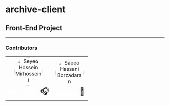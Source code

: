 # archive-client

## Front-End Project

---

### Contributors

<table> 
    <tr>
        <td align="center">
          <img
            style="border-radius: 10rem"
            src="https://avatars.githubusercontent.com/u/45797836?v=4" width="90px;"
            alt="Seyed Hossein Mirhosseini"/>
          <br/>
          <sub>
            <strong style="color: #fff;font-size: 25px">Hossein</strong>
          </sub></a>
          <g-emoji class="g-emoji" style="font-size: 25px" alias="headphones" fallback-src="https://github.githubassets.com/images/icons/emoji/unicode/1f3a7.png">🎧</g-emoji>
        </td>
        <td align="center">
          <img
            style="border-radius: 10rem"
            src="https://avatars.githubusercontent.com/u/20496196?s=460&u=4040d23b1d0d3a7b81516ba51a66ad98319c5ab4&v=4" width="90px;"
            alt="Saeed Hassani Borzadaran"/>
          <br/>
          <sub><strong style="color: #fff;font-size: 25px">Saeed</strong></sub>
          <g-emoji class="g-emoji" style="font-size: 25px" alias="hugs" fallback-src="https://github.githubassets.com/images/icons/emoji/unicode/1f917.png">🤗</g-emoji>
        </td>
    </tr>
</table>
